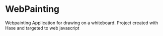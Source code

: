 # WebPainting
Webpainting Application for drawing on a whiteboard. Project created with Haxe and targeted to web javascript
